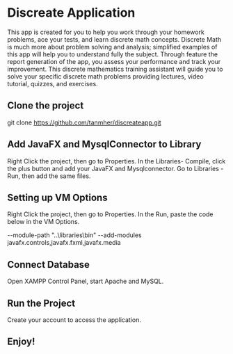 # Discreate Application

This app is created for you to help you work through your homework problems, ace your tests, and learn discrete math concepts. Discrete Math is much more about problem solving and analysis; simplified examples of this app will help you to understand fully the subject. Through feature the report generation of the app, you assess your performance and track your improvement. This discrete mathematics training assistant will guide you to solve your specific discrete math problems providing lectures, video tutorial, quizzes, and exercises.  


## Clone the project

git clone https://github.com/tanmher/discreateapp.git

## Add JavaFX and MysqlConnector to Library

Right Click the project, then go to Properties. In the Libraries- Compile, click the plus button and add your JavaFX and Mysqlconnector. Go to Libraries - Run, then add the same files.

## Setting up VM Options

Right Click the project, then go to Properties. In the Run, paste the code below in the VM Options.

--module-path "..\libraries\bin" --add-modules javafx.controls,javafx.fxml,javafx.media

## Connect Database

Open XAMPP Control Panel, start Apache and MySQL.

## Run the Project

Create your account to access the application. 

## Enjoy!




